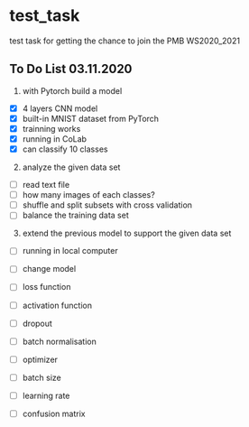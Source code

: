 # test_task
test task for getting the chance to join the PMB WS2020_2021

## To Do List 03.11.2020
1. with Pytorch build a model
* [x] 4 layers CNN model
* [x] built-in MNIST dataset from PyTorch
* [x] trainning works
* [x] running in CoLab
* [x] can classify 10 classes 

2. analyze the given data set
* [ ] read text file 
* [ ] how many images of each classes?
* [ ] shuffle and split subsets with cross validation
* [ ] balance the training data set

3. extend the previous model to support the given data set
* [ ] running in local computer
* [ ] change model 
* [ ] loss function
* [ ] activation function
* [ ] dropout
* [ ] batch normalisation
* [ ] optimizer 
* [ ] batch size
* [ ] learning rate
* [ ] confusion matrix


